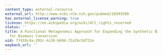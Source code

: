 ```yaml
---
content_type: external-resource
external_url: http://www.ncbi.nlm.nih.gov/pubmed/20393580
has_external_license_warning: true
license: https://en.wikipedia.org/wiki/All_rights_reserved
status: ''
title: A Functional Metagenomic Approach for Expanding the Synthetic Biology Toolbox
  for Biomass Conversion
uid: 77410c4a-202c-4c26-b69d-72a3bc5d731e
wayback_url: ''
---
```

